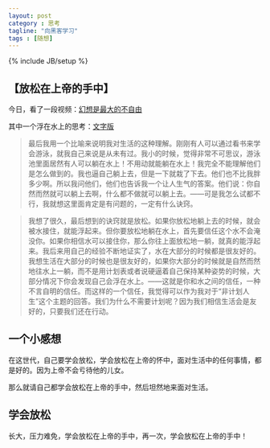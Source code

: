 ```yaml
---
layout: post
category : 思考
tagline: "向黑客学习"
tags : [随想]
---
```

{% include JB/setup %}

## 【放松在上帝的手中】

今日，看了一段视频：[幻想是最大的不自由](http://v.youku.com/v_show/id_XODkyNjIwNDg0.html) 

其中一个浮在水上的思考：[文字版](http://weibo.com/p/1001603809359367903239)

> 最后我用一个比喻来说明我对生活的这种理解。刚刚有人可以通过看书来学会游泳，就我自己来说是从未有过。我小的时候，觉得非常不可思议，游泳池里面居然有人可以躺在水上！不用动就能躺在水上！我完全不能理解他们是怎么做到的。我也逼自己躺上去，但是一下就栽了下去。他们也不比我胖多少啊。所以我问他们，他们也告诉我一个让人生气的答案。他们说：你自然而然就可以躺上去啊，什么都不做就可以躺上去。——可是我怎么试都不行，我就想这里面肯定是有问题的，一定有什么诀窍。 

> 我想了很久，最后想到的诀窍就是放松。如果你放松地躺上去的时候，就会被水接住，就能浮起来。但你要放松地躺在水上，首先要信任这个水不会淹没你。如果你相信水可以接住你，那么你往上面放松地一躺，就真的能浮起来。我后来用自己的经验不断地证实了，水在大部分的时候都是很友好的。我想生活在大部分的时候也是很友好的，如果你大部分的时候就是自然而然地往水上一躺，而不是用计划表或者说硬逼着自己保持某种姿势的时候，大部分情况下你会发现自己会浮在水上。——这就是你和水之间的信任，一种不言自明的信任。而这样的一个信任，我觉得可以作为我对于“非计划人生”这个主题的回答。我们为什么不需要计划呢？因为我们相信生活会是友好的，只要我们还在行动。

## 一个小感想 

在这世代，自己要学会放松，学会放松在上帝的怀中，面对生活中的任何事情，都是好的。因为上帝不会亏待他的儿女。

那么就请自己都学会放松在上帝的手中，然后坦然地来面对生活。

## 学会放松

长大，压力难免，学会放松在上帝的手中，再一次，学会放松在上帝的手中！